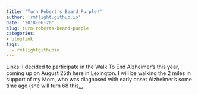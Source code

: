 ```yaml
---
title: "Turn Robert's Beard Purple!"
author: 'rmflight.github.io'
date: '2018-06-20'
slug: turn-roberts-beard-purple
categories:
- bloglink
tags:
  - rmflightgithubio
---
```


Links: I decided to participate in the Walk To End Alzheimer’s this year, coming up on August 25th here in Lexington. I will be walking the 2 miles in support of my Mom, who was diagnosed with early onset Alzheimer’s some time ago (she will turn 68 this[... <i class="fas fa-external-link-alt"></i>](http://rmflight.github.io/post/turn-roberts-beard-purple/)

